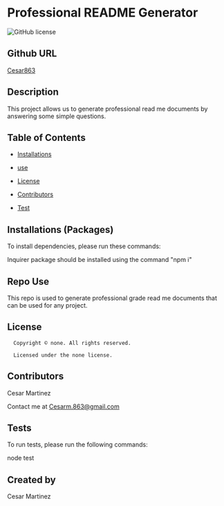 # Professional README Generator
![GitHub license](https://img.shields.io/badge/license-none-blue.svg)

## Github URL

[Cesar863](https://github.com/Cesar863/)

## Description

This project allows us to generate professional read me documents by answering some simple questions.

## Table of Contents

* [Installations](#installations)

* [use](#use)

* [License](#license)


* [Contributors](#contributors)

* [Test](#test)

## Installations (Packages)

To install dependencies, please run these commands:

Inquirer package should be installed using the command "npm i"

## Repo Use

This repo is used to generate professional grade read me documents that can be used for any project.

## License 
      
      Copyright © none. All rights reserved.
      
      Licensed under the none license.

## Contributors

Cesar Martinez

Contact me at Cesarm.863@gmail.com

## Tests

To run tests, please run the following commands:

node test

## Created by 

Cesar Martinez
